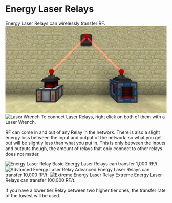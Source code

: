 # Energy Laser Relays

Energy Laser Relays can wirelessly transfer RF.
![](relays.png)
![Laser Wrench](item:actuallyadditions:item\_laser\_wrench)
To connect Laser Relays, right click on both of them with a Laser Wrench.

RF can come in and out of any Relay in the network. There is also a slight energy loss between the input and output of the network, so what you get out will be slightly less than what you put in. This is only between the inputs and outputs though, the amount of relays that only connect to other relays does not matter.

![Energy Laser Relay](item:actuallyadditions:block\_laser\_relay)
Basic Energy Laser Relays can transfer 1,000 RF/t.
![Advanced Energy Laser Relay](item:actuallyadditions:block\_laser\_relay\_advanced)
Advanced Energy Laser Relays can transfer 10,000 RF/t.
![Extreme Energy Laser Relay](item:actuallyadditions:block\_laser\_relay\_extreme)
Extreme Energy Laser Relays can transfer 100,000 RF/t.

If you have a lower tier Relay between two higher tier ones, the transfer rate of the lowest will be used.